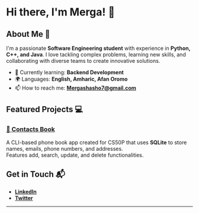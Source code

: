 # Hi there, I'm Merga! 👋

## About Me 🚀

I'm a passionate **Software Engineering student** with experience in **Python, C++, and Java**. I love tackling complex problems, learning new skills, and collaborating with diverse teams to create innovative solutions.

- 🌱 Currently learning: **Backend Development**
- 🌍 Languages: **English, Amharic, Afan Oromo**
- 📫 How to reach me: **Mergashasho7@gmail.com**

## Featured Projects 💻

### [📒 Contacts Book](https://github.com/MagMc007/CS50P-Final-Project)

A CLI-based phone book app created for CS50P that uses **SQLite** to store names, emails, phone numbers, and addresses.  
Features add, search, update, and delete functionalities.

## Get in Touch 📬

- [**LinkedIn**](https://www.linkedin.com/in/merga-mekonnen-a524502a0)
- [**Twitter**](https://x.com/Merga132555)

---



